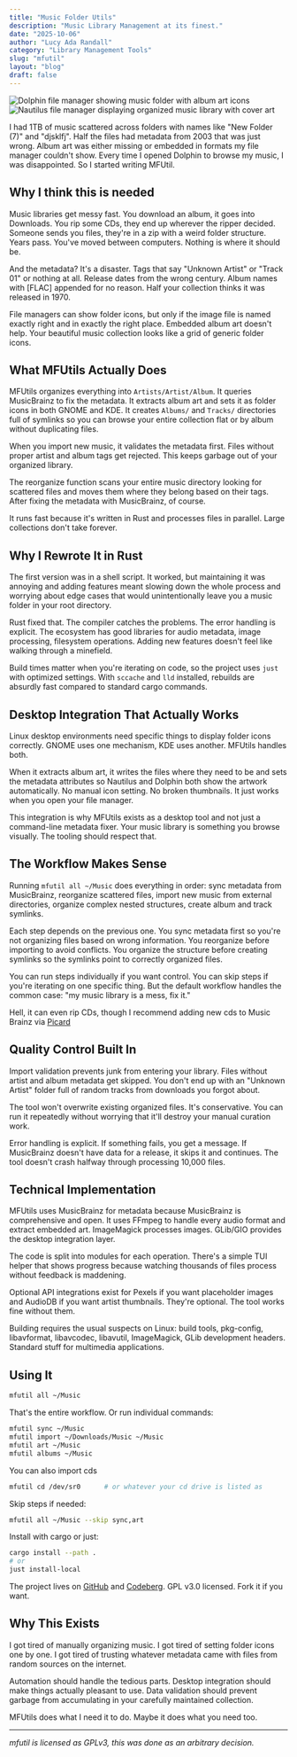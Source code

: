 ```yaml
---
title: "Music Folder Utils"
description: "Music Library Management at its finest."
date: "2025-10-06"
author: "Lucy Ada Randall"
category: "Library Management Tools"
slug: "mfutil"
layout: "blog"
draft: false
---
```


![Dolphin file manager showing music folder with album art icons](/uploads/screenshot_dolphin.jpg) ![Nautilus file manager displaying organized music library with cover art](/uploads/screenshot_nautilus.jpg)

I had 1TB of music scattered across folders with names like "New Folder (7)" and "djsklfj". Half the files had metadata from 2003 that was just wrong. Album art was either missing or embedded in formats my file manager couldn't show. Every time I opened Dolphin to browse my music, I was disappointed. So I started writing MFUtil.

## Why I think this is needed

Music libraries get messy fast. You download an album, it goes into Downloads. You rip some CDs, they end up wherever the ripper decided. Someone sends you files, they're in a zip with a weird folder structure. Years pass. You've moved between computers. Nothing is where it should be.

And the metadata? It's a disaster. Tags that say "Unknown Artist" or "Track 01" or nothing at all. Release dates from the wrong century. Album names with [FLAC] appended for no reason. Half your collection thinks it was released in 1970.

File managers can show folder icons, but only if the image file is named exactly right and in exactly the right place. Embedded album art doesn't help. Your beautiful music collection looks like a grid of generic folder icons.

## What MFUtils Actually Does

MFUtils organizes everything into `Artists/Artist/Album`. It queries MusicBrainz to fix the metadata. It extracts album art and sets it as folder icons in both GNOME and KDE. It creates `Albums/` and `Tracks/` directories full of symlinks so you can browse your entire collection flat or by album without duplicating files.

When you import new music, it validates the metadata first. Files without proper artist and album tags get rejected. This keeps garbage out of your organized library.

The reorganize function scans your entire music directory looking for scattered files and moves them where they belong based on their tags. After fixing the metadata with MusicBrainz, of course.

It runs fast because it's written in Rust and processes files in parallel. Large collections don't take forever.

## Why I Rewrote It in Rust

The first version was in a shell script. It worked, but maintaining it was annoying and adding features meant slowing down the whole process and worrying about edge cases that would unintentionally leave you a music folder in your root directory.

Rust fixed that. The compiler catches the problems. The error handling is explicit. The ecosystem has good libraries for audio metadata, image processing, filesystem operations. Adding new features doesn't feel like walking through a minefield.

Build times matter when you're iterating on code, so the project uses `just` with optimized settings. With `sccache` and `lld` installed, rebuilds are absurdly fast compared to standard cargo commands.

## Desktop Integration That Actually Works

Linux desktop environments need specific things to display folder icons correctly. GNOME uses one mechanism, KDE uses another. MFUtils handles both.

When it extracts album art, it writes the files where they need to be and sets the metadata attributes so Nautilus and Dolphin both show the artwork automatically. No manual icon setting. No broken thumbnails. It just works when you open your file manager.

This integration is why MFUtils exists as a desktop tool and not just a command-line metadata fixer. Your music library is something you browse visually. The tooling should respect that.

## The Workflow Makes Sense

Running `mfutil all ~/Music` does everything in order: sync metadata from MusicBrainz, reorganize scattered files, import new music from external directories, organize complex nested structures, create album and track symlinks.

Each step depends on the previous one. You sync metadata first so you're not organizing files based on wrong information. You reorganize before importing to avoid conflicts. You organize the structure before creating symlinks so the symlinks point to correctly organized files.

You can run steps individually if you want control. You can skip steps if you're iterating on one specific thing. But the default workflow handles the common case: "my music library is a mess, fix it."

Hell, it can even rip CDs, though I recommend adding new cds to Music Brainz via [Picard](https://picard.musicbrainz.org/)

## Quality Control Built In

Import validation prevents junk from entering your library. Files without artist and album metadata get skipped. You don't end up with an "Unknown Artist" folder full of random tracks from downloads you forgot about.

The tool won't overwrite existing organized files. It's conservative. You can run it repeatedly without worrying that it'll destroy your manual curation work.

Error handling is explicit. If something fails, you get a message. If MusicBrainz doesn't have data for a release, it skips it and continues. The tool doesn't crash halfway through processing 10,000 files.

## Technical Implementation

MFUtils uses MusicBrainz for metadata because MusicBrainz is comprehensive and open. It uses FFmpeg to handle every audio format and extract embedded art. ImageMagick processes images. GLib/GIO provides the desktop integration layer.

The code is split into modules for each operation. There's a simple TUI helper that shows progress because watching thousands of files process without feedback is maddening.

Optional API integrations exist for Pexels if you want placeholder images and AudioDB if you want artist thumbnails. They're optional. The tool works fine without them.

Building requires the usual suspects on Linux: build tools, pkg-config, libavformat, libavcodec, libavutil, ImageMagick, GLib development headers. Standard stuff for multimedia applications.

## Using It

```bash
mfutil all ~/Music
```

That's the entire workflow. Or run individual commands:

```bash
mfutil sync ~/Music
mfutil import ~/Downloads/Music ~/Music
mfutil art ~/Music
mfutil albums ~/Music
```

You can also import cds

```bash
mfutil cd /dev/sr0      # or whatever your cd drive is listed as
```

Skip steps if needed:

```bash
mfutil all ~/Music --skip sync,art
```

Install with cargo or just:

```bash
cargo install --path .
# or
just install-local
```

The project lives on [GitHub](https://github.com/anoraktrend/Music-Folder-Utils) and [Codeberg](https://codeberg.org/anoraktrend/mfutil). GPL v3.0 licensed. Fork it if you want.

## Why This Exists

I got tired of manually organizing music. I got tired of setting folder icons one by one. I got tired of trusting whatever metadata came with files from random sources on the internet.

Automation should handle the tedious parts. Desktop integration should make things actually pleasant to use. Data validation should prevent garbage from accumulating in your carefully maintained collection.

MFUtils does what I need it to do. Maybe it does what you need too.

---

*mfutil is licensed as GPLv3, this was done as an arbitrary decision.*